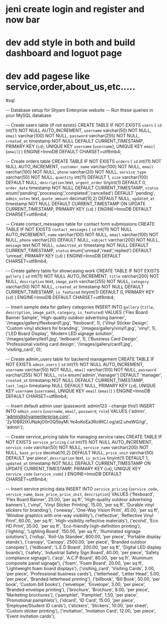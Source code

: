 # jeni create login and register and now bar 

# dev add style in both and build dashboard and loguot page 

# dev add pagese like service,order,about_us,etc.....
#sql


-- Database setup for Shyam Enterprise website
-- Run these queries in your MySQL database

-- Create users table (if not exists)
CREATE TABLE IF NOT EXISTS `users` (
  `id` int(11) NOT NULL AUTO_INCREMENT,
  `username` varchar(50) NOT NULL,
  `email` varchar(100) NOT NULL,
  `password` varchar(255) NOT NULL,
  `created_at` timestamp NOT NULL DEFAULT CURRENT_TIMESTAMP,
  PRIMARY KEY (`id`),
  UNIQUE KEY `username` (`username`),
  UNIQUE KEY `email` (`email`)
) ENGINE=InnoDB DEFAULT CHARSET=utf8mb4;

-- Create orders table
CREATE TABLE IF NOT EXISTS `orders` (
  `id` int(11) NOT NULL AUTO_INCREMENT,
  `customer_name` varchar(100) NOT NULL,
  `email` varchar(100) NOT NULL,
  `phone` varchar(20) NOT NULL,
  `service_type` varchar(50) NOT NULL,
  `quantity` int(11) DEFAULT 1,
  `size` varchar(100) DEFAULT NULL,
  `description` text,
  `urgent_order` tinyint(1) DEFAULT 0,
  `order_date` timestamp NOT NULL DEFAULT CURRENT_TIMESTAMP,
  `status` enum('pending','processing','completed','cancelled') DEFAULT 'pending',
  `admin_notes` text,
  `quote_amount` decimal(10,2) DEFAULT NULL,
  `updated_at` timestamp NOT NULL DEFAULT CURRENT_TIMESTAMP ON UPDATE CURRENT_TIMESTAMP,
  PRIMARY KEY (`id`)
) ENGINE=InnoDB DEFAULT CHARSET=utf8mb4;

-- Create contact_messages table for contact form submissions
CREATE TABLE IF NOT EXISTS `contact_messages` (
  `id` int(11) NOT NULL AUTO_INCREMENT,
  `name` varchar(100) NOT NULL,
  `email` varchar(100) NOT NULL,
  `phone` varchar(20) DEFAULT NULL,
  `subject` varchar(200) NOT NULL,
  `message` text NOT NULL,
  `submitted_at` timestamp NOT NULL DEFAULT CURRENT_TIMESTAMP,
  `status` enum('unread','read','replied') DEFAULT 'unread',
  PRIMARY KEY (`id`)
) ENGINE=InnoDB DEFAULT CHARSET=utf8mb4;

-- Create gallery table for showcasing work
CREATE TABLE IF NOT EXISTS `gallery` (
  `id` int(11) NOT NULL AUTO_INCREMENT,
  `title` varchar(200) NOT NULL,
  `description` text,
  `image_path` varchar(255) NOT NULL,
  `category` varchar(50) NOT NULL,
  `created_at` timestamp NOT NULL DEFAULT CURRENT_TIMESTAMP,
  `is_featured` tinyint(1) DEFAULT 0,
  PRIMARY KEY (`id`)
) ENGINE=InnoDB DEFAULT CHARSET=utf8mb4;

-- Insert sample data for gallery categories
INSERT INTO `gallery` (`title`, `description`, `image_path`, `category`, `is_featured`) VALUES
('Flex Board Banner Sample', 'High-quality outdoor advertising banner', '/images/gallery/flexboard1.jpg', 'flexboard', 1),
('Vinyl Sticker Design', 'Custom vinyl stickers for branding', '/images/gallery/vinyl1.jpg', 'vinyl', 1),
('LED Board Display', 'Modern LED signage solution', '/images/gallery/led1.jpg', 'ledboard', 1),
('Business Card Design', 'Professional visiting card design', '/images/gallery/card1.jpg', 'visiting_card', 0);

-- Create admin_users table for backend management
CREATE TABLE IF NOT EXISTS `admin_users` (
  `id` int(11) NOT NULL AUTO_INCREMENT,
  `username` varchar(50) NOT NULL,
  `email` varchar(100) NOT NULL,
  `password` varchar(255) NOT NULL,
  `role` enum('admin','manager') DEFAULT 'manager',
  `created_at` timestamp NOT NULL DEFAULT CURRENT_TIMESTAMP,
  `last_login` timestamp NULL DEFAULT NULL,
  PRIMARY KEY (`id`),
  UNIQUE KEY `username` (`username`),
  UNIQUE KEY `email` (`email`)
) ENGINE=InnoDB DEFAULT CHARSET=utf8mb4;

-- Insert default admin user (password: admin123 - change this!)
INSERT INTO `admin_users` (`username`, `email`, `password`, `role`) VALUES
('admin', 'admin@shyamenterprise.com', '$2y$10$92IXUNpkjO0rOQ5byMi.Ye4oKoEa3Ro9llC/.og/at2.uheWG/igi', 'admin');

-- Create service_pricing table for managing service rates
CREATE TABLE IF NOT EXISTS `service_pricing` (
  `id` int(11) NOT NULL AUTO_INCREMENT,
  `service_code` varchar(50) NOT NULL,
  `service_name` varchar(200) NOT NULL,
  `base_price` decimal(10,2) DEFAULT NULL,
  `price_unit` varchar(50) DEFAULT 'per piece',
  `description` text,
  `is_active` tinyint(1) DEFAULT 1,
  `updated_at` timestamp NOT NULL DEFAULT CURRENT_TIMESTAMP ON UPDATE CURRENT_TIMESTAMP,
  PRIMARY KEY (`id`),
  UNIQUE KEY `service_code` (`service_code`)
) ENGINE=InnoDB DEFAULT CHARSET=utf8mb4;

-- Insert service pricing data
INSERT INTO `service_pricing` (`service_code`, `service_name`, `base_price`, `price_unit`, `description`) VALUES
('flexboard', 'Flex Board Banner', 25.00, 'per sq ft', 'High-quality outdoor advertising banners'),
('vinyl', 'Vinyl Sticker Printing', 15.00, 'per sq ft', 'Durable vinyl stickers for branding'),
('oneway', 'One-Way Vision Print', 45.00, 'per sq ft', 'Window graphics with one-way visibility'),
('reflective', 'Reflective Vinyl Print', 60.00, 'per sq ft', 'High-visibility reflective materials'),
('ecohd', 'Eco HD Print', 35.00, 'per sq ft', 'Eco-friendly high-definition printing'),
('lighting', 'Lighting Board', 150.00, 'per sq ft', 'Illuminated signage solutions'),
('rollup', 'Roll-Up Standee', 800.00, 'per piece', 'Portable display stands'),
('canopy', 'Canopy', 2500.00, 'per piece', 'Branded outdoor canopies'),
('ledboard', 'L.E.D Board', 200.00, 'per sq ft', 'Digital LED display boards'),
('safety', 'Industrial Safety Sign Board', 40.00, 'per piece', 'Safety compliance signage'),
('acp', 'A.C.P Board', 80.00, 'per sq ft', 'Aluminum composite panel signage'),
('foam', 'Foam Board', 20.00, 'per sq ft', 'Lightweight foam board displays'),
('visiting_card', 'Visiting Cards', 2.00, 'per piece', 'Professional business cards'),
('letterhead', 'Letter Head', 5.00, 'per piece', 'Branded letterhead printing'),
('billbook', 'Bill Book', 50.00, 'per book', 'Custom bill books'),
('envelope', 'Envelope', 3.00, 'per piece', 'Branded envelope printing'),
('brochure', 'Brochure', 8.00, 'per piece', 'Marketing brochures'),
('pamphlet', 'Pamphlet', 1.50, 'per piece', 'Promotional pamphlets'),
('idcard', 'ID Card', 15.00, 'per piece', 'Employee/Student ID cards'),
('stickers', 'Stickers', 10.00, 'per sheet', 'Custom sticker printing'),
('invitation', 'Invitation Card', 12.00, 'per piece', 'Event invitation cards');